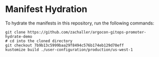 # Manifest Hydration

To hydrate the manifests in this repository, run the following commands:

```shell
git clone https://github.com/zachaller/argocon-gitops-promoter-hydrate-demo
# cd into the cloned directory
git checkout 7b9b13c5999baa29f8494c576b174eb129d70eff
kustomize build ./user-configuration/production/us-west-1
```
